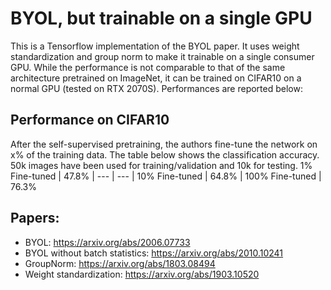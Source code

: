 # BYOL, but trainable on a single GPU
This is a Tensorflow implementation of the BYOL paper. It uses weight standardization and group norm to make it trainable on a single consumer GPU. While the performance is not comparable to that of the same architecture pretrained on ImageNet, it can be trained on CIFAR10 on a normal GPU (tested on RTX 2070S). Performances are reported below:

## Performance on CIFAR10
After the self-supervised pretraining, the authors fine-tune the network on x% of the training data. The table below shows the classification accuracy. 50k images have been used for training/validation and 10k for testing.
1% Fine-tuned | 47.8% |
--- | --- | 
10% Fine-tuned | 64.8% |
100% Fine-tuned | 76.3%

## Papers:
- BYOL: https://arxiv.org/abs/2006.07733
- BYOL without batch statistics: https://arxiv.org/abs/2010.10241
- GroupNorm: https://arxiv.org/abs/1803.08494
- Weight standardization: https://arxiv.org/abs/1903.10520

